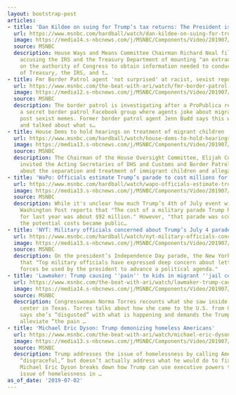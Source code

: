 ```yaml
---
layout: bootstrap-post
articles:
- title: 'Dan Kildee on suing for Trump’s tax returns: The President is...'
  url: https://www.msnbc.com/hardball/watch/dan-kildee-on-suing-for-trump-s-tax-returns-the-president-is-refusing-to-follow-the-law-63182917513
  image: https://media14.s-nbcnews.com/j/MSNBC/Components/Video/201907/n_hardball_kildee_190702_1920x1080.nbcnews-fp-1200-630.jpg
  source: MSNBC
  description: House Ways and Means Committee Chairman Richard Neal filed the lawsuit
    accusing the IRS and the Treasury Department of mounting "an extraordinary attack
    on the authority of Congress to obtain information needed to conduct oversight
    of Treasury, the IRS, and t…
- title: Fmr Border Patrol agent 'not surprised' at racist, sexist report
  url: https://www.msnbc.com/the-beat-with-ari/watch/fmr-border-patrol-agent-not-surprised-at-racist-sexist-report-63180869976
  image: https://media12.s-nbcnews.com/j/MSNBC/Components/Video/201907/n_ari_ablocksecondhalf_190702_1920x1080.nbcnews-fp-1200-630.jpg
  source: MSNBC
  description: The border patrol is investigating after a ProPublica report revealed
    a secret border patrol Facebook group where agents joke about migrant deaths and
    post sexist memes. Former border patrol agent Jenn Budd says this was “very typical”
    and talked about what s…
- title: House Dems to hold hearings on treatment of migrant children
  url: https://www.msnbc.com/hardball/watch/house-dems-to-hold-hearings-on-treatment-of-migrant-children-63181893877
  image: https://media13.s-nbcnews.com/j/MSNBC/Components/Video/201907/n_hardball_long_190702_1920x1080.nbcnews-fp-1200-630.jpg
  source: MSNBC
  description: The Chairman of the House Oversight Committee, Elijah Cummings, has
    invited the Acting Secretaries of DHS and Customs and Border Patrol to testify
    about the separation and treatment of immigrant children and allegations of overcrowding.
- title: 'WaPo: Officials estimate Trump’s parade to cost millions for taxpayers'
  url: https://www.msnbc.com/hardball/watch/wapo-officials-estimate-trump-s-parade-to-cost-millions-for-taxpayers-63181893687
  image: https://media13.s-nbcnews.com/j/MSNBC/Components/Video/201907/n_hardball_yamiche_190702_1920x1080.nbcnews-fp-1200-630.jpg
  source: MSNBC
  description: While it's unclear how much Trump’s 4th of July event will cost, the
    Washington Post reports that "The cost of a military parade Trump had planned
    for last year was about $92 million." However, "that parade was scuttled after
    the potential costs became public…
- title: 'NYT: Military officials concerned about Trump’s July 4 parade'
  url: https://www.msnbc.com/hardball/watch/nyt-military-officials-concerned-about-trump-s-july-4-parade-63180869751
  image: https://media13.s-nbcnews.com/j/MSNBC/Components/Video/201907/n_hardball_bash_190702_1562109514059.nbcnews-fp-1200-630.jpg
  source: MSNBC
  description: On the president’s Independence Day parade, the New York Times reports
    that "Top military officials have expressed deep concern about letting the armed
    forces be used by the president to advance a political agenda."
- title: 'Lawmaker: Trump causing ''pain'' to kids in migrant ''jail cells'''
  url: https://www.msnbc.com/the-beat-with-ari/watch/lawmaker-trump-causing-pain-to-kids-in-migrant-jail-cells-63178821958
  image: https://media14.s-nbcnews.com/j/MSNBC/Components/Video/201907/n_ari_dblock_190702_1920x1080.nbcnews-fp-1200-630.jpg
  source: MSNBC
  description: Congresswoman Norma Torres recounts what she saw inside a migrant detention
    center in Texas. Torres talks about how she came to the U.S. from Guatemala and
    says she’s “disgusted” with what is happening and demands the Trump administration
    alleviate “the pain …
- title: 'Michael Eric Dyson: Trump demonizing homeless Americans'
  url: https://www.msnbc.com/the-beat-with-ari/watch/michael-eric-dyson-trump-demonizing-homeless-americans-63179333503
  image: https://media13.s-nbcnews.com/j/MSNBC/Components/Video/201907/n_ari_cblock_190702_1920x1080.nbcnews-fp-1200-630.jpg
  source: MSNBC
  description: Trump addresses the issue of homelessness by calling American cities
    “disgraceful,” but doesn’t actually address what he would do to fix them. Professor
    Michael Eric Dyson breaks down how Trump can use executive powers to address the
    issue of homelessness in …
as_of_date: '2019-07-02'
---
```



